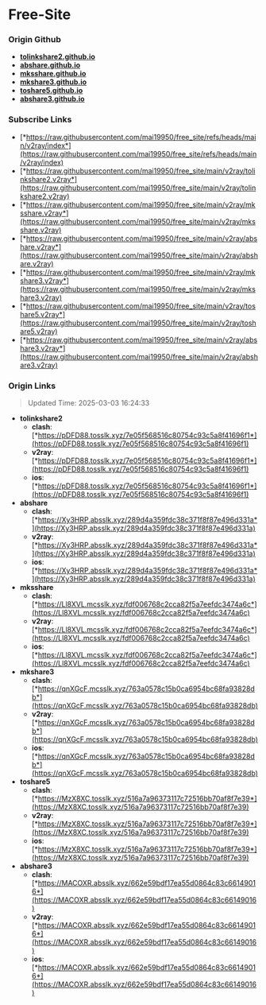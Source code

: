 # Free-Site

### Origin Github

- [**tolinkshare2.github.io**](https://github.com/tolinkshare2/tolinkshare2.github.io)
- [**abshare.github.io**](https://github.com/abshare/abshare.github.io)
- [**mksshare.github.io**](https://github.com/mksshare/mksshare.github.io)
- [**mkshare3.github.io**](https://github.com/mkshare3/mkshare3.github.io)
- [**toshare5.github.io**](https://github.com/toshare5/toshare5.github.io)
- [**abshare3.github.io**](https://github.com/abshare3/abshare3.github.io)

### Subscribe Links

- [*https://raw.githubusercontent.com/mai19950/free_site/refs/heads/main/v2ray/index*](https://raw.githubusercontent.com/mai19950/free_site/refs/heads/main/v2ray/index)
- [*https://raw.githubusercontent.com/mai19950/free_site/main/v2ray/tolinkshare2.v2ray*](https://raw.githubusercontent.com/mai19950/free_site/main/v2ray/tolinkshare2.v2ray)
- [*https://raw.githubusercontent.com/mai19950/free_site/main/v2ray/mksshare.v2ray*](https://raw.githubusercontent.com/mai19950/free_site/main/v2ray/mksshare.v2ray)
- [*https://raw.githubusercontent.com/mai19950/free_site/main/v2ray/abshare.v2ray*](https://raw.githubusercontent.com/mai19950/free_site/main/v2ray/abshare.v2ray)
- [*https://raw.githubusercontent.com/mai19950/free_site/main/v2ray/mkshare3.v2ray*](https://raw.githubusercontent.com/mai19950/free_site/main/v2ray/mkshare3.v2ray)
- [*https://raw.githubusercontent.com/mai19950/free_site/main/v2ray/toshare5.v2ray*](https://raw.githubusercontent.com/mai19950/free_site/main/v2ray/toshare5.v2ray)
- [*https://raw.githubusercontent.com/mai19950/free_site/main/v2ray/abshare3.v2ray*](https://raw.githubusercontent.com/mai19950/free_site/main/v2ray/abshare3.v2ray)

### Origin Links

> Updated Time: 2025-03-03 16:24:33

- **tolinkshare2**
  - **clash**: [*https://pDFD88.tosslk.xyz/7e05f568516c80754c93c5a8f41696f1*](https://pDFD88.tosslk.xyz/7e05f568516c80754c93c5a8f41696f1)
  - **v2ray**: [*https://pDFD88.tosslk.xyz/7e05f568516c80754c93c5a8f41696f1*](https://pDFD88.tosslk.xyz/7e05f568516c80754c93c5a8f41696f1)
  - **ios**: [*https://pDFD88.tosslk.xyz/7e05f568516c80754c93c5a8f41696f1*](https://pDFD88.tosslk.xyz/7e05f568516c80754c93c5a8f41696f1)
- **abshare**
  - **clash**: [*https://Xy3HRP.absslk.xyz/289d4a359fdc38c371f8f87e496d331a*](https://Xy3HRP.absslk.xyz/289d4a359fdc38c371f8f87e496d331a)
  - **v2ray**: [*https://Xy3HRP.absslk.xyz/289d4a359fdc38c371f8f87e496d331a*](https://Xy3HRP.absslk.xyz/289d4a359fdc38c371f8f87e496d331a)
  - **ios**: [*https://Xy3HRP.absslk.xyz/289d4a359fdc38c371f8f87e496d331a*](https://Xy3HRP.absslk.xyz/289d4a359fdc38c371f8f87e496d331a)
- **mksshare**
  - **clash**: [*https://Ll8XVL.mcsslk.xyz/fdf006768c2cca82f5a7eefdc3474a6c*](https://Ll8XVL.mcsslk.xyz/fdf006768c2cca82f5a7eefdc3474a6c)
  - **v2ray**: [*https://Ll8XVL.mcsslk.xyz/fdf006768c2cca82f5a7eefdc3474a6c*](https://Ll8XVL.mcsslk.xyz/fdf006768c2cca82f5a7eefdc3474a6c)
  - **ios**: [*https://Ll8XVL.mcsslk.xyz/fdf006768c2cca82f5a7eefdc3474a6c*](https://Ll8XVL.mcsslk.xyz/fdf006768c2cca82f5a7eefdc3474a6c)
- **mkshare3**
  - **clash**: [*https://qnXGcF.mcsslk.xyz/763a0578c15b0ca6954bc68fa93828db*](https://qnXGcF.mcsslk.xyz/763a0578c15b0ca6954bc68fa93828db)
  - **v2ray**: [*https://qnXGcF.mcsslk.xyz/763a0578c15b0ca6954bc68fa93828db*](https://qnXGcF.mcsslk.xyz/763a0578c15b0ca6954bc68fa93828db)
  - **ios**: [*https://qnXGcF.mcsslk.xyz/763a0578c15b0ca6954bc68fa93828db*](https://qnXGcF.mcsslk.xyz/763a0578c15b0ca6954bc68fa93828db)
- **toshare5**
  - **clash**: [*https://MzX8XC.tosslk.xyz/516a7a96373117c72516bb70af8f7e39*](https://MzX8XC.tosslk.xyz/516a7a96373117c72516bb70af8f7e39)
  - **v2ray**: [*https://MzX8XC.tosslk.xyz/516a7a96373117c72516bb70af8f7e39*](https://MzX8XC.tosslk.xyz/516a7a96373117c72516bb70af8f7e39)
  - **ios**: [*https://MzX8XC.tosslk.xyz/516a7a96373117c72516bb70af8f7e39*](https://MzX8XC.tosslk.xyz/516a7a96373117c72516bb70af8f7e39)
- **abshare3**
  - **clash**: [*https://MACOXR.absslk.xyz/662e59bdf17ea55d0864c83c66149016*](https://MACOXR.absslk.xyz/662e59bdf17ea55d0864c83c66149016)
  - **v2ray**: [*https://MACOXR.absslk.xyz/662e59bdf17ea55d0864c83c66149016*](https://MACOXR.absslk.xyz/662e59bdf17ea55d0864c83c66149016)
  - **ios**: [*https://MACOXR.absslk.xyz/662e59bdf17ea55d0864c83c66149016*](https://MACOXR.absslk.xyz/662e59bdf17ea55d0864c83c66149016)
